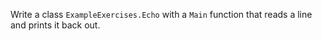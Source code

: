 Write a class  `ExampleExercises.Echo` with a `Main` function that reads a line and prints it back out.
